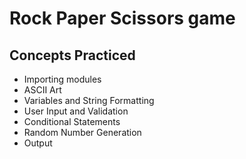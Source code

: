 # Rock Paper Scissors game

## Concepts Practiced

* Importing modules
* ASCII Art
* Variables and String Formatting
* User Input and Validation
* Conditional Statements
* Random Number Generation
* Output